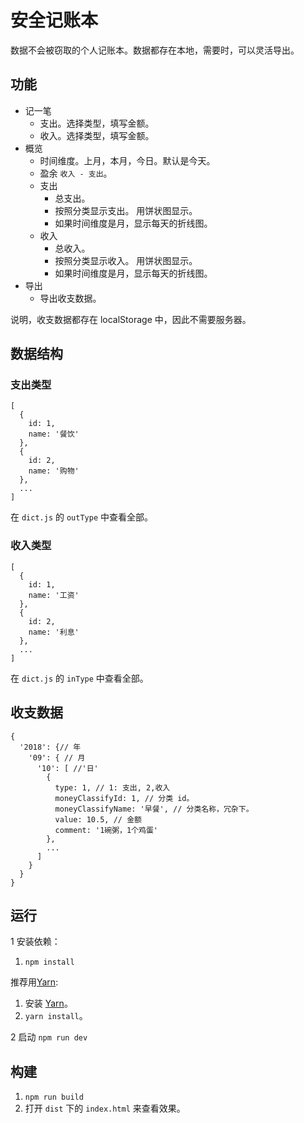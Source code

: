 # 安全记账本
数据不会被窃取的个人记账本。数据都存在本地，需要时，可以灵活导出。

## 功能
* 记一笔
  * 支出。选择类型，填写金额。
  * 收入。选择类型，填写金额。
* 概览
  * 时间维度。上月，本月，今日。默认是今天。
  * 盈余 `收入 - 支出`。
  * 支出
    * 总支出。
    * 按照分类显示支出。 用饼状图显示。
    * 如果时间维度是月，显示每天的折线图。
  * 收入
    * 总收入。
    * 按照分类显示收入。 用饼状图显示。
    * 如果时间维度是月，显示每天的折线图。
* 导出
  * 导出收支数据。

说明，收支数据都存在 localStorage 中，因此不需要服务器。

## 数据结构
### 支出类型

```
[
  {
    id: 1,
    name: '餐饮'
  },
  {
    id: 2,
    name: '购物'
  },
  ...
]
```

在 `dict.js` 的 `outType` 中查看全部。

### 收入类型

```
[
  {
    id: 1,
    name: '工资'
  },
  {
    id: 2,
    name: '利息'
  },
  ...
]
```

在 `dict.js` 的 `inType` 中查看全部。


## 收支数据
```
{
  '2018': {// 年
    '09': { // 月
      '10': [ //'日'
        {
          type: 1, // 1: 支出, 2,收入
          moneyClassifyId: 1, // 分类 id。
          moneyClassifyName: '早餐', // 分类名称，冗杂下。
          value: 10.5, // 金额
          comment: '1碗粥，1个鸡蛋'
        },
        ...
      ]
    }
  }
}
```

## 运行
1 安装依赖：  

1. `npm install`

推荐用[Yarn](https://yarnpkg.com/en/docs/install):
1. 安装 [Yarn](https://yarnpkg.com/en/docs/install)。
1. `yarn install`。

2 启动 `npm run dev`

## 构建
1. `npm run build`
1. 打开 `dist` 下的 `index.html` 来查看效果。
